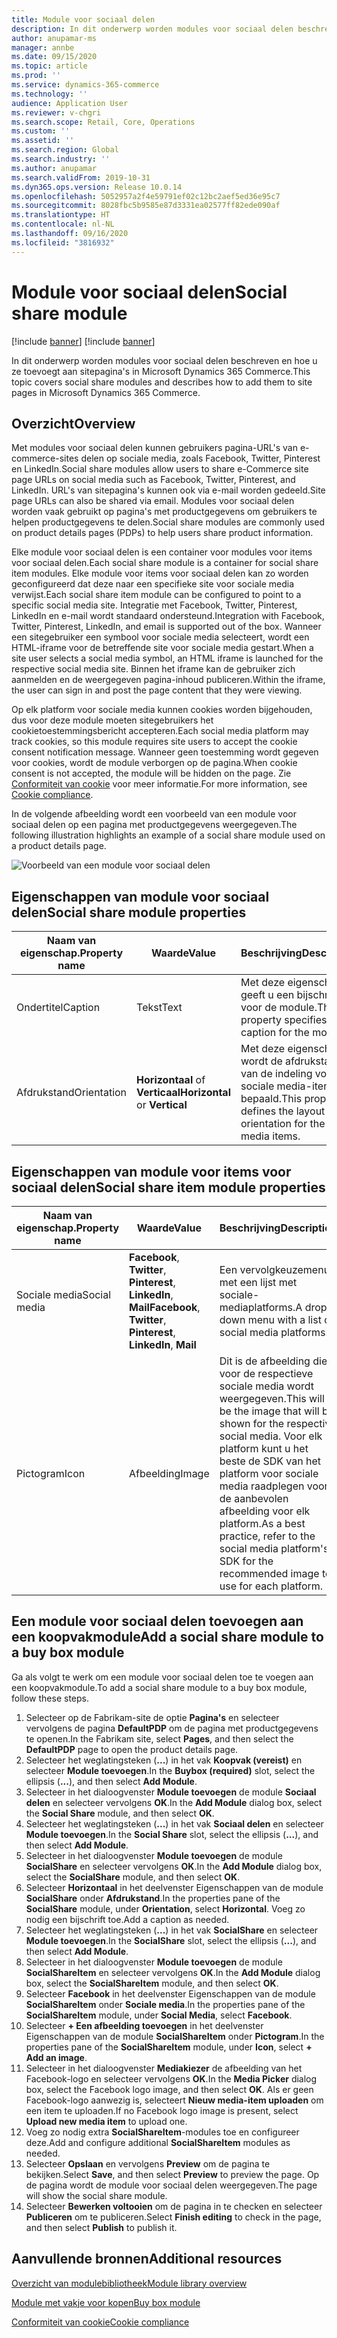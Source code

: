 ```yaml
---
title: Module voor sociaal delen
description: In dit onderwerp worden modules voor sociaal delen beschreven en hoe u ze toevoegt aan sitepagina's in Microsoft Dynamics 365 Commerce.
author: anupamar-ms
manager: annbe
ms.date: 09/15/2020
ms.topic: article
ms.prod: ''
ms.service: dynamics-365-commerce
ms.technology: ''
audience: Application User
ms.reviewer: v-chgri
ms.search.scope: Retail, Core, Operations
ms.custom: ''
ms.assetid: ''
ms.search.region: Global
ms.search.industry: ''
ms.author: anupamar
ms.search.validFrom: 2019-10-31
ms.dyn365.ops.version: Release 10.0.14
ms.openlocfilehash: 5052957a2f4e59791ef02c12bc2aef5ed36e95c7
ms.sourcegitcommit: 8028fbc5b9585e87d3331ea02577ff82ede090af
ms.translationtype: HT
ms.contentlocale: nl-NL
ms.lasthandoff: 09/16/2020
ms.locfileid: "3816932"
---
```

# <a name="social-share-module"></a><span data-ttu-id="3a6f3-103">Module voor sociaal delen</span><span class="sxs-lookup"><span data-stu-id="3a6f3-103">Social share module</span></span>

[!include [banner](includes/banner.md)]
[!include [banner](includes/preview-banner.md)]

<span data-ttu-id="3a6f3-104">In dit onderwerp worden modules voor sociaal delen beschreven en hoe u ze toevoegt aan sitepagina's in Microsoft Dynamics 365 Commerce.</span><span class="sxs-lookup"><span data-stu-id="3a6f3-104">This topic covers social share modules and describes how to add them to site pages in Microsoft Dynamics 365 Commerce.</span></span>

## <a name="overview"></a><span data-ttu-id="3a6f3-105">Overzicht</span><span class="sxs-lookup"><span data-stu-id="3a6f3-105">Overview</span></span>

<span data-ttu-id="3a6f3-106">Met modules voor sociaal delen kunnen gebruikers pagina-URL's van e-commerce-sites delen op sociale media, zoals Facebook, Twitter, Pinterest en LinkedIn.</span><span class="sxs-lookup"><span data-stu-id="3a6f3-106">Social share modules allow users to share e-Commerce site page URLs on social media such as Facebook, Twitter, Pinterest, and LinkedIn.</span></span> <span data-ttu-id="3a6f3-107">URL's van sitepagina's kunnen ook via e-mail worden gedeeld.</span><span class="sxs-lookup"><span data-stu-id="3a6f3-107">Site page URLs can also be shared via email.</span></span> <span data-ttu-id="3a6f3-108">Modules voor sociaal delen worden vaak gebruikt op pagina's met productgegevens om gebruikers te helpen productgegevens te delen.</span><span class="sxs-lookup"><span data-stu-id="3a6f3-108">Social share modules are commonly used on product details pages (PDPs) to help users share product information.</span></span>

<span data-ttu-id="3a6f3-109">Elke module voor sociaal delen is een container voor modules voor items voor sociaal delen.</span><span class="sxs-lookup"><span data-stu-id="3a6f3-109">Each social share module is a container for social share item modules.</span></span> <span data-ttu-id="3a6f3-110">Elke module voor items voor sociaal delen kan zo worden geconfigureerd dat deze naar een specifieke site voor sociale media verwijst.</span><span class="sxs-lookup"><span data-stu-id="3a6f3-110">Each social share item module can be configured to point to a specific social media site.</span></span> <span data-ttu-id="3a6f3-111">Integratie met Facebook, Twitter, Pinterest, LinkedIn en e-mail wordt standaard ondersteund.</span><span class="sxs-lookup"><span data-stu-id="3a6f3-111">Integration with Facebook, Twitter, Pinterest, LinkedIn, and email is supported out of the box.</span></span> <span data-ttu-id="3a6f3-112">Wanneer een sitegebruiker een symbool voor sociale media selecteert, wordt een HTML-iframe voor de betreffende site voor sociale media gestart.</span><span class="sxs-lookup"><span data-stu-id="3a6f3-112">When a site user selects a social media symbol, an HTML iframe is launched for the respective social media site.</span></span> <span data-ttu-id="3a6f3-113">Binnen het iframe kan de gebruiker zich aanmelden en de weergegeven pagina-inhoud publiceren.</span><span class="sxs-lookup"><span data-stu-id="3a6f3-113">Within the iframe, the user can sign in and post the page content that they were viewing.</span></span>

<span data-ttu-id="3a6f3-114">Op elk platform voor sociale media kunnen cookies worden bijgehouden, dus voor deze module moeten sitegebruikers het cookietoestemmingsbericht accepteren.</span><span class="sxs-lookup"><span data-stu-id="3a6f3-114">Each social media platform may track cookies, so this module requires site users to accept the cookie consent notification message.</span></span> <span data-ttu-id="3a6f3-115">Wanneer geen toestemming wordt gegeven voor cookies, wordt de module verborgen op de pagina.</span><span class="sxs-lookup"><span data-stu-id="3a6f3-115">When cookie consent is not accepted, the module will be hidden on the page.</span></span> <span data-ttu-id="3a6f3-116">Zie [Conformiteit van cookie](cookie-compliance.md) voor meer informatie.</span><span class="sxs-lookup"><span data-stu-id="3a6f3-116">For more information, see [Cookie compliance](cookie-compliance.md).</span></span>

<span data-ttu-id="3a6f3-117">In de volgende afbeelding wordt een voorbeeld van een module voor sociaal delen op een pagina met productgegevens weergegeven.</span><span class="sxs-lookup"><span data-stu-id="3a6f3-117">The following illustration highlights an example of a social share module used on a product details page.</span></span>

![Voorbeeld van een module voor sociaal delen](./media/ecommerce-socialshare.png)

## <a name="social-share-module-properties"></a><span data-ttu-id="3a6f3-119">Eigenschappen van module voor sociaal delen</span><span class="sxs-lookup"><span data-stu-id="3a6f3-119">Social share module properties</span></span>

| <span data-ttu-id="3a6f3-120">Naam van eigenschap.</span><span class="sxs-lookup"><span data-stu-id="3a6f3-120">Property name</span></span>             | <span data-ttu-id="3a6f3-121">Waarde</span><span class="sxs-lookup"><span data-stu-id="3a6f3-121">Value</span></span>                 | <span data-ttu-id="3a6f3-122">Beschrijving</span><span class="sxs-lookup"><span data-stu-id="3a6f3-122">Description</span></span> |
|---------------------------|-----------------------|-------------|
| <span data-ttu-id="3a6f3-123">Ondertitel</span><span class="sxs-lookup"><span data-stu-id="3a6f3-123">Caption</span></span>                  | <span data-ttu-id="3a6f3-124">Tekst</span><span class="sxs-lookup"><span data-stu-id="3a6f3-124">Text</span></span> | <span data-ttu-id="3a6f3-125">Met deze eigenschap geeft u een bijschrift op voor de module.</span><span class="sxs-lookup"><span data-stu-id="3a6f3-125">This property specifies a caption for the module.</span></span> |
| <span data-ttu-id="3a6f3-126">Afdrukstand</span><span class="sxs-lookup"><span data-stu-id="3a6f3-126">Orientation</span></span> | <span data-ttu-id="3a6f3-127">**Horizontaal** of **Verticaal**</span><span class="sxs-lookup"><span data-stu-id="3a6f3-127">**Horizontal** or **Vertical**</span></span>  | <span data-ttu-id="3a6f3-128">Met deze eigenschap wordt de afdrukstand van de indeling voor de sociale media-items bepaald.</span><span class="sxs-lookup"><span data-stu-id="3a6f3-128">This property defines the layout orientation for the social media items.</span></span> |

## <a name="social-share-item-module-properties"></a><span data-ttu-id="3a6f3-129">Eigenschappen van module voor items voor sociaal delen</span><span class="sxs-lookup"><span data-stu-id="3a6f3-129">Social share item module properties</span></span>
| <span data-ttu-id="3a6f3-130">Naam van eigenschap.</span><span class="sxs-lookup"><span data-stu-id="3a6f3-130">Property name</span></span>             | <span data-ttu-id="3a6f3-131">Waarde</span><span class="sxs-lookup"><span data-stu-id="3a6f3-131">Value</span></span>                 | <span data-ttu-id="3a6f3-132">Beschrijving</span><span class="sxs-lookup"><span data-stu-id="3a6f3-132">Description</span></span> |
|---------------------------|-----------------------|-------------|
| <span data-ttu-id="3a6f3-133">Sociale media</span><span class="sxs-lookup"><span data-stu-id="3a6f3-133">Social media</span></span>              | <span data-ttu-id="3a6f3-134">**Facebook**, **Twitter**, **Pinterest**, **LinkedIn**, **Mail**</span><span class="sxs-lookup"><span data-stu-id="3a6f3-134">**Facebook**, **Twitter**, **Pinterest**, **LinkedIn**, **Mail**</span></span> | <span data-ttu-id="3a6f3-135">Een vervolgkeuzemenu met een lijst met sociale-mediaplatforms.</span><span class="sxs-lookup"><span data-stu-id="3a6f3-135">A drop-down menu with a list of social media platforms.</span></span> |
| <span data-ttu-id="3a6f3-136">Pictogram</span><span class="sxs-lookup"><span data-stu-id="3a6f3-136">Icon</span></span> |<span data-ttu-id="3a6f3-137">Afbeelding</span><span class="sxs-lookup"><span data-stu-id="3a6f3-137">Image</span></span>    | <span data-ttu-id="3a6f3-138">Dit is de afbeelding die voor de respectieve sociale media wordt weergegeven.</span><span class="sxs-lookup"><span data-stu-id="3a6f3-138">This will be the image that will be shown for the respective social media.</span></span> <span data-ttu-id="3a6f3-139">Voor elk platform kunt u het beste de SDK van het platform voor sociale media raadplegen voor de aanbevolen afbeelding voor elk platform.</span><span class="sxs-lookup"><span data-stu-id="3a6f3-139">As a best practice, refer to the social media platform's SDK for the recommended image to use for each platform.</span></span> |

## <a name="add-a-social-share-module-to-a-buy-box-module"></a><span data-ttu-id="3a6f3-140">Een module voor sociaal delen toevoegen aan een koopvakmodule</span><span class="sxs-lookup"><span data-stu-id="3a6f3-140">Add a social share module to a buy box module</span></span>

<span data-ttu-id="3a6f3-141">Ga als volgt te werk om een module voor sociaal delen toe te voegen aan een koopvakmodule.</span><span class="sxs-lookup"><span data-stu-id="3a6f3-141">To add a social share module to a buy box module, follow these steps.</span></span>

1. <span data-ttu-id="3a6f3-142">Selecteer op de Fabrikam-site de optie **Pagina's** en selecteer vervolgens de pagina **DefaultPDP** om de pagina met productgegevens te openen.</span><span class="sxs-lookup"><span data-stu-id="3a6f3-142">In the Fabrikam site, select **Pages**, and then select the **DefaultPDP** page to open the product details page.</span></span> 
1. <span data-ttu-id="3a6f3-143">Selecteer het weglatingsteken (**...**) in het vak **Koopvak (vereist)** en selecteer **Module toevoegen**.</span><span class="sxs-lookup"><span data-stu-id="3a6f3-143">In the **Buybox (required)** slot, select the ellipsis (**...**), and then select **Add Module**.</span></span>
1. <span data-ttu-id="3a6f3-144">Selecteer in het dialoogvenster **Module toevoegen** de module **Sociaal delen** en selecteer vervolgens **OK**.</span><span class="sxs-lookup"><span data-stu-id="3a6f3-144">In the **Add Module** dialog box, select the **Social Share** module, and then select **OK**.</span></span>
1. <span data-ttu-id="3a6f3-145">Selecteer het weglatingsteken (**...**) in het vak **Sociaal delen** en selecteer **Module toevoegen**.</span><span class="sxs-lookup"><span data-stu-id="3a6f3-145">In the **Social Share** slot, select the ellipsis (**...**), and then select **Add Module**.</span></span>
1. <span data-ttu-id="3a6f3-146">Selecteer in het dialoogvenster **Module toevoegen** de module **SocialShare** en selecteer vervolgens **OK**.</span><span class="sxs-lookup"><span data-stu-id="3a6f3-146">In the **Add Module** dialog box, select the **SocialShare** module, and then select **OK**.</span></span>
1. <span data-ttu-id="3a6f3-147">Selecteer **Horizontaal** in het deelvenster Eigenschappen van de module **SocialShare** onder **Afdrukstand**.</span><span class="sxs-lookup"><span data-stu-id="3a6f3-147">In the properties pane of the **SocialShare** module, under **Orientation**, select **Horizontal**.</span></span> <span data-ttu-id="3a6f3-148">Voeg zo nodig een bijschrift toe.</span><span class="sxs-lookup"><span data-stu-id="3a6f3-148">Add a caption as needed.</span></span>
1. <span data-ttu-id="3a6f3-149">Selecteer het weglatingsteken (**...**) in het vak **SocialShare** en selecteer **Module toevoegen**.</span><span class="sxs-lookup"><span data-stu-id="3a6f3-149">In the **SocialShare** slot, select the ellipsis (**...**), and then select **Add Module**.</span></span>
1. <span data-ttu-id="3a6f3-150">Selecteer in het dialoogvenster **Module toevoegen** de module **SocialShareItem** en selecteer vervolgens **OK**.</span><span class="sxs-lookup"><span data-stu-id="3a6f3-150">In the **Add Module** dialog box, select the **SocialShareItem** module, and then select **OK**.</span></span>
1. <span data-ttu-id="3a6f3-151">Selecteer **Facebook** in het deelvenster Eigenschappen van de module **SocialShareItem** onder **Sociale media**.</span><span class="sxs-lookup"><span data-stu-id="3a6f3-151">In the properties pane of the **SocialShareItem** module, under **Social Media**, select **Facebook**.</span></span>
1. <span data-ttu-id="3a6f3-152">Selecteer **+ Een afbeelding toevoegen** in het deelvenster Eigenschappen van de module **SocialShareItem** onder **Pictogram**.</span><span class="sxs-lookup"><span data-stu-id="3a6f3-152">In the properties pane of the **SocialShareItem** module, under **Icon**, select **+ Add an image**.</span></span>
1. <span data-ttu-id="3a6f3-153">Selecteer in het dialoogvenster **Mediakiezer** de afbeelding van het Facebook-logo en selecteer vervolgens **OK**.</span><span class="sxs-lookup"><span data-stu-id="3a6f3-153">In the **Media Picker** dialog box, select the Facebook logo image, and then select **OK**.</span></span> <span data-ttu-id="3a6f3-154">Als er geen Facebook-logo aanwezig is, selecteert **Nieuw media-item uploaden** om een item te uploaden.</span><span class="sxs-lookup"><span data-stu-id="3a6f3-154">If no Facebook logo image is present, select **Upload new media item** to upload one.</span></span>
1. <span data-ttu-id="3a6f3-155">Voeg zo nodig extra **SocialShareItem**-modules toe en configureer deze.</span><span class="sxs-lookup"><span data-stu-id="3a6f3-155">Add and configure additional **SocialShareItem** modules as needed.</span></span>
1. <span data-ttu-id="3a6f3-156">Selecteer **Opslaan** en vervolgens **Preview** om de pagina te bekijken.</span><span class="sxs-lookup"><span data-stu-id="3a6f3-156">Select **Save**, and then select **Preview** to preview the page.</span></span> <span data-ttu-id="3a6f3-157">Op de pagina wordt de module voor sociaal delen weergegeven.</span><span class="sxs-lookup"><span data-stu-id="3a6f3-157">The page will show the social share module.</span></span>
1. <span data-ttu-id="3a6f3-158">Selecteer **Bewerken voltooien** om de pagina in te checken en selecteer **Publiceren** om te publiceren.</span><span class="sxs-lookup"><span data-stu-id="3a6f3-158">Select **Finish editing** to check in the page, and then select **Publish** to publish it.</span></span>

## <a name="additional-resources"></a><span data-ttu-id="3a6f3-159">Aanvullende bronnen</span><span class="sxs-lookup"><span data-stu-id="3a6f3-159">Additional resources</span></span>

[<span data-ttu-id="3a6f3-160">Overzicht van modulebibliotheek</span><span class="sxs-lookup"><span data-stu-id="3a6f3-160">Module library overview</span></span>](starter-kit-overview.md)

[<span data-ttu-id="3a6f3-161">Module met vakje voor kopen</span><span class="sxs-lookup"><span data-stu-id="3a6f3-161">Buy box module</span></span>](add-buy-box.md)

[<span data-ttu-id="3a6f3-162">Conformiteit van cookie</span><span class="sxs-lookup"><span data-stu-id="3a6f3-162">Cookie compliance</span></span>](cookie-compliance.md)
